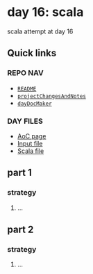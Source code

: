 # day 16: scala
scala attempt at day 16
## Quick links
### REPO NAV
* [`README`](./README.md)
* [`projectChangesAndNotes`](./projectChangesAndNotes.md)
* [`dayDocMaker`](./dayDocMaker.md)
### DAY FILES
* [AoC page](https://adventofcode.com/2023/day/16)
* [Input file](https://adventofcode.com/2023/day/16/input)
* [Scala file](../../src/main/scala/day16.scala)
## part 1
### strategy
1. ...
## part 2
### strategy
1. ...
